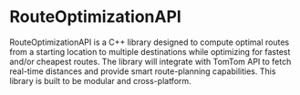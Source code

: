 # RouteOptimizationAPI
RouteOptimizationAPI is a C++ library designed to compute optimal routes from a starting location to multiple destinations while optimizing for fastest and/or cheapest routes. The library will integrate with TomTom API to fetch real-time distances and provide smart route-planning capabilities. This library is built to be modular and cross-platform.
